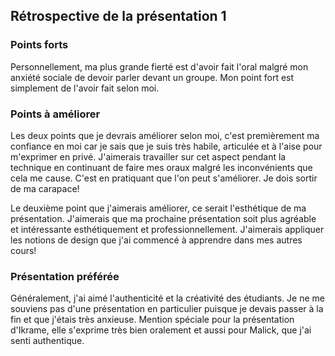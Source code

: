 ## Rétrospective de la présentation 1

### Points forts
Personnellement, ma plus grande fierté est d'avoir fait l'oral malgré mon anxiété sociale de devoir parler devant un groupe. Mon point fort est simplement de l'avoir fait selon moi.

### Points à améliorer
Les deux points que je devrais améliorer selon moi, c'est premièrement ma confiance en moi car je sais que je suis très habile, articulée et à l'aise pour m'exprimer en privé. J'aimerais travailler sur cet aspect pendant la technique en continuant de faire mes oraux malgré les inconvénients que cela me cause. C'est en pratiquant que l'on peut s'améliorer. Je dois sortir de ma carapace!

Le deuxième point que j'aimerais améliorer, ce serait l'esthétique de ma présentation. J'aimerais que ma prochaine présentation soit plus agréable et intéressante esthétiquement et professionnellement. J'aimerais appliquer les notions de design que j'ai commencé à apprendre dans mes autres cours!

### Présentation préférée
Généralement, j'ai aimé l'authenticité et la créativité des étudiants. Je ne me souviens pas d'une présentation en particulier puisque je devais passer à la fin et que j'étais très anxieuse. Mention spéciale pour la présentation d'Ikrame, elle s'exprime très bien oralement et aussi pour Malick, que j'ai senti authentique. 
